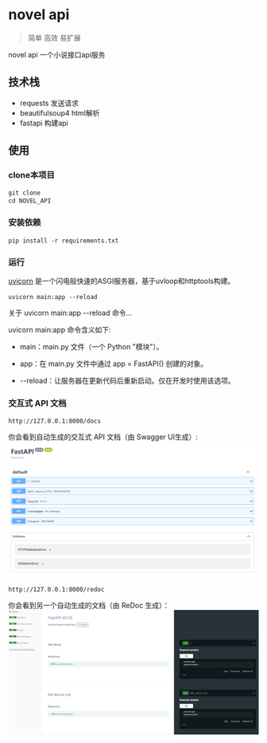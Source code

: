 # novel api
>简单 高效 易扩展 

novel api 一个小说接口api服务 

## 技术栈
- requests 发送请求
- beautifulsoup4 html解析
- fastapi 构建api

## 使用

### clone本项目 

    git clone
    cd NOVEL_API
### 安装依赖

    pip install -r requirements.txt
### 运行
[uvicorn](https://github.com/encode/uvicorn) 是一个闪电般快速的ASGI服务器，基于uvloop和httptools构建。

    uvicorn main:app --reload
关于 uvicorn main:app --reload 命令...

uvicorn main:app 命令含义如下:

- main：main.py 文件（一个 Python "模块"）。 

- app：在 main.py 文件中通过 app = FastAPI() 创建的对象。

- --reload：让服务器在更新代码后重新启动。仅在开发时使用该选项。

### 交互式 API 文档

    http://127.0.0.1:8000/docs
你会看到自动生成的交互式 API 文档（由 Swagger UI生成）:
![Swagger UI Docs](/img/Swagger%20UI%20Docs.png)

    http://127.0.0.1:8000/redoc
你会看到另一个自动生成的文档（由 ReDoc 生成）：
![ReDoc Docs](/img/ReDoc%20Docs.png)
